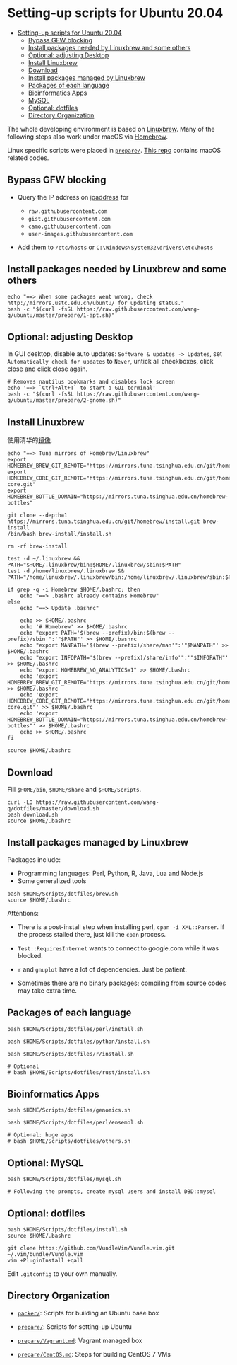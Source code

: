 # Setting-up scripts for Ubuntu 20.04

[TOC levels=1-3]: # ""

- [Setting-up scripts for Ubuntu 20.04](#setting-up-scripts-for-ubuntu-2004)
    - [Bypass GFW blocking](#bypass-gfw-blocking)
    - [Install packages needed by Linuxbrew and some others](#install-packages-needed-by-linuxbrew-and-some-others)
    - [Optional: adjusting Desktop](#optional-adjusting-desktop)
    - [Install Linuxbrew](#install-linuxbrew)
    - [Download](#download)
    - [Install packages managed by Linuxbrew](#install-packages-managed-by-linuxbrew)
    - [Packages of each language](#packages-of-each-language)
    - [Bioinformatics Apps](#bioinformatics-apps)
    - [MySQL](#mysql)
    - [Optional: dotfiles](#optional-dotfiles)
    - [Directory Organization](#directory-organization)

The whole developing environment is based on [Linuxbrew](http:s//linuxbrew.sh/). Many of the
following steps also work under macOS via [Homebrew](https://brew.sh/).

Linux specific scripts were placed in [`prepare/`](prepare).
[This repo](https://github.com/wang-q/dotfiles) contains macOS related codes.

## Bypass GFW blocking

* Query the IP address on [ipaddress](https://www.ipaddress.com/) for

    * `raw.githubusercontent.com`
    * `gist.githubusercontent.com`
    * `camo.githubusercontent.com`
    * `user-images.githubusercontent.com`

* Add them to `/etc/hosts` or `C:\Windows\System32\drivers\etc\hosts`

## Install packages needed by Linuxbrew and some others

```shell script
echo "==> When some packages went wrong, check http://mirrors.ustc.edu.cn/ubuntu/ for updating status."
bash -c "$(curl -fsSL https://raw.githubusercontent.com/wang-q/ubuntu/master/prepare/1-apt.sh)"

```

## Optional: adjusting Desktop

In GUI desktop, disable auto updates: `Software & updates -> Updates`,
set `Automatically check for updates` to `Never`, untick all checkboxes, click close and click close
again.

```shell script
# Removes nautilus bookmarks and disables lock screen
echo '==> `Ctrl+Alt+T` to start a GUI terminal'
bash -c "$(curl -fsSL https://raw.githubusercontent.com/wang-q/ubuntu/master/prepare/2-gnome.sh)"

```

## Install Linuxbrew

使用清华的[镜像](https://mirrors.tuna.tsinghua.edu.cn/help/homebrew/).

```shell script
echo "==> Tuna mirrors of Homebrew/Linuxbrew"
export HOMEBREW_BREW_GIT_REMOTE="https://mirrors.tuna.tsinghua.edu.cn/git/homebrew/brew.git"
export HOMEBREW_CORE_GIT_REMOTE="https://mirrors.tuna.tsinghua.edu.cn/git/homebrew/homebrew-core.git"
export HOMEBREW_BOTTLE_DOMAIN="https://mirrors.tuna.tsinghua.edu.cn/homebrew-bottles"

git clone --depth=1 https://mirrors.tuna.tsinghua.edu.cn/git/homebrew/install.git brew-install
/bin/bash brew-install/install.sh

rm -rf brew-install

test -d ~/.linuxbrew && PATH="$HOME/.linuxbrew/bin:$HOME/.linuxbrew/sbin:$PATH"
test -d /home/linuxbrew/.linuxbrew && PATH="/home/linuxbrew/.linuxbrew/bin:/home/linuxbrew/.linuxbrew/sbin:$PATH"

if grep -q -i Homebrew $HOME/.bashrc; then
    echo "==> .bashrc already contains Homebrew"
else
    echo "==> Update .bashrc"

    echo >> $HOME/.bashrc
    echo '# Homebrew' >> $HOME/.bashrc
    echo "export PATH='$(brew --prefix)/bin:$(brew --prefix)/sbin'":'"$PATH"' >> $HOME/.bashrc
    echo "export MANPATH='$(brew --prefix)/share/man'":'"$MANPATH"' >> $HOME/.bashrc
    echo "export INFOPATH='$(brew --prefix)/share/info'":'"$INFOPATH"' >> $HOME/.bashrc
    echo "export HOMEBREW_NO_ANALYTICS=1" >> $HOME/.bashrc
    echo 'export HOMEBREW_BREW_GIT_REMOTE="https://mirrors.tuna.tsinghua.edu.cn/git/homebrew/brew.git"' >> $HOME/.bashrc
    echo 'export HOMEBREW_CORE_GIT_REMOTE="https://mirrors.tuna.tsinghua.edu.cn/git/homebrew/homebrew-core.git"' >> $HOME/.bashrc
    echo 'export HOMEBREW_BOTTLE_DOMAIN="https://mirrors.tuna.tsinghua.edu.cn/homebrew-bottles"' >> $HOME/.bashrc
    echo >> $HOME/.bashrc
fi

source $HOME/.bashrc

```

## Download

Fill `$HOME/bin`, `$HOME/share` and `$HOME/Scripts`.

```shell script
curl -LO https://raw.githubusercontent.com/wang-q/dotfiles/master/download.sh
bash download.sh
source $HOME/.bashrc

```

## Install packages managed by Linuxbrew

Packages include:

* Programming languages: Perl, Python, R, Java, Lua and Node.js
* Some generalized tools

```shell script
bash $HOME/Scripts/dotfiles/brew.sh
source $HOME/.bashrc

```

Attentions:

* There is a post-install step when installing perl, `cpan -i XML::Parser`. If the process stalled
  there, just kill the `cpan` process.

* `Test::RequiresInternet` wants to connect to google.com while it was blocked.

* `r` and `gnuplot` have a lot of dependencies. Just be patient.

* Sometimes there are no binary packages; compiling from source codes may take extra time.

## Packages of each language

```shell script
bash $HOME/Scripts/dotfiles/perl/install.sh

bash $HOME/Scripts/dotfiles/python/install.sh

bash $HOME/Scripts/dotfiles/r/install.sh

# Optional
# bash $HOME/Scripts/dotfiles/rust/install.sh

```

## Bioinformatics Apps

```shell script
bash $HOME/Scripts/dotfiles/genomics.sh

bash $HOME/Scripts/dotfiles/perl/ensembl.sh

# Optional: huge apps
# bash $HOME/Scripts/dotfiles/others.sh

```

## Optional: MySQL

```shell script
bash $HOME/Scripts/dotfiles/mysql.sh

# Following the prompts, create mysql users and install DBD::mysql

```

## Optional: dotfiles

```shell script
bash $HOME/Scripts/dotfiles/install.sh
source $HOME/.bashrc

git clone https://github.com/VundleVim/Vundle.vim.git ~/.vim/bundle/Vundle.vim
vim +PluginInstall +qall

```

Edit `.gitconfig` to your own manually.

## Directory Organization

* [`packer/`](packer): Scripts for building an Ubuntu base box

* [`prepare/`](prepare): Scripts for setting-up Ubuntu

* [`prepare/Vagrant.md`](prepare/Vagrant.md): Vagrant managed box

* [`prepare/CentOS.md`](prepare/CentOS.md): Steps for building CentOS 7 VMs

